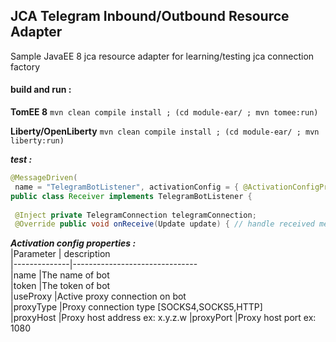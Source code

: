 ## JCA Telegram Inbound/Outbound Resource Adapter

Sample JavaEE 8 jca resource adapter for learning/testing jca connection factory

#### build and run :
**TomEE 8** `mvn clean compile install ; (cd module-ear/ ; mvn tomee:run)`

**Liberty/OpenLiberty** `mvn clean compile install ; (cd module-ear/ ; mvn liberty:run)`

***test :***
```java  
@MessageDriven(  
 name = "TelegramBotListener", activationConfig = { @ActivationConfigProperty(propertyName = "name", propertyValue = "Enter Bot Name"), @ActivationConfigProperty(propertyName = "token", propertyValue = "Enter Bot Token") })  
public class Receiver implements TelegramBotListener {  
  
 @Inject private TelegramConnection telegramConnection;  
 @Override public void onReceive(Update update) { // handle received messages .... }}  
```  

***Activation config properties :***    
|Parameter     | description                         
|--------------|-------------------------------       
|name          |The name of bot                     
|token         |The token of bot                 
|useProxy      |Active proxy connection on bot  
|proxyType     |Proxy connection type [SOCKS4,SOCKS5,HTTP]  
|proxyHost     |Proxy host address ex: x.y.z.w
|proxyPort     |Proxy host port    ex: 1080
